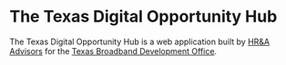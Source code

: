 # The Texas Digital Opportunity Hub

The Texas Digital Opportunity Hub is a web application built by [HR&A Advisors](https://www.hraadvisors.com/) for the [Texas Broadband Development Office](https://comptroller.texas.gov/programs/broadband/). 
